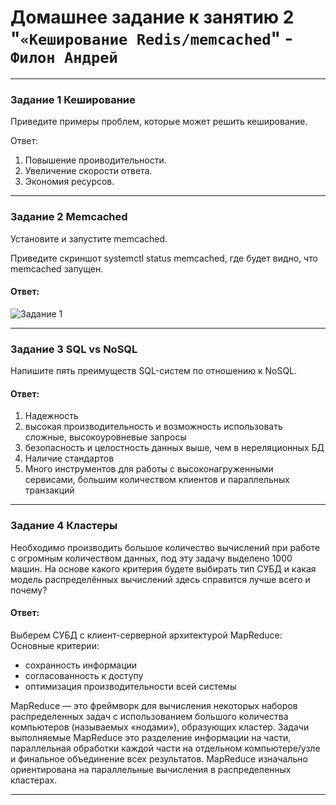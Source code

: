 # Домашнее задание к занятию 2 "`«Кеширование Redis/memcached`" - `Филон Андрей`

---

### Задание 1 Кеширование

Приведите примеры проблем, которые может решить кеширование.

Ответ: 
1. Повышение проиводительности.
2. Увеличение скорости ответа.
3. Экономия ресурсов.
  
---

### Задание 2 Memcached
   
Установите и запустите memcached.

Приведите скриншот systemctl status memcached, где будет видно, что memcached запущен.

#### Ответ:

![Задание 1]()

---

### Задание 3 SQL vs NoSQL

Напишите пять преимуществ SQL-систем по отношению к NoSQL.

#### Ответ:

1. Надежность
2. высокая производительность и возможность использовать сложные, высокоуровневые запросы
3. безопасность и целостность данных выше, чем в нереляционных БД
4. Наличие стандартов
5. Много инструментов для работы с высоконагруженными сервисами, большим количеством клиентов и параллельных транзакций

---

### Задание 4 Кластеры

Необходимо производить большое количество вычислений при работе с огромным количеством данных, под эту задачу выделено 1000 машин.
На основе какого критерия будете выбирать тип СУБД и какая модель распределённых вычислений здесь справится лучше всего и почему?

#### Ответ:

Выберем СУБД с клиент-серверной архитектурой MapReduce:
Основные критерии:
   - сохранность информации
   - согласованность к доступу
   - оптимизация производительности всей системы
     
MapReduce — это фреймворк для вычисления некоторых наборов распределенных задач с использованием большого количества компьютеров (называемых «нодами»), образующих кластер. 
Задачи выполняемые MapReduce это разделение информации на части, параллельная обработки каждой части на отдельном компьютере/узле и финальное объединение всех результатов. MapReduce изначально ориентирована на параллельные вычисления в распределенных кластерах.

 ---
